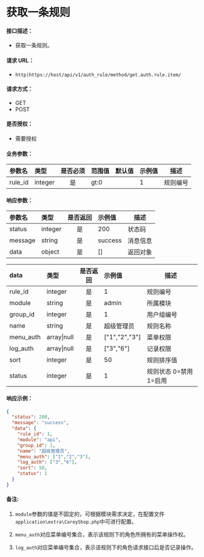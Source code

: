 # 获取一条规则

#### 接口描述：
- 获取一条规则。

#### 请求 URL：
- `http|https://host/api/v1/auth_rule/method/get.auth.rule.item/`

#### 请求方式：
- GET
- POST

#### 是否授权：
- 需要授权

#### 业务参数：
|参数名|类型|是否必须|范围值|默认值|示例值|描述|
|:----|:---|:---:|:-----|:-----|:-----|-----|
|rule_id |integer |是 |gt:0 | |1 |规则编号 |

#### 响应参数：
|参数名|类型|是否返回|示例值|描述|
|:-----|:-----|:---:|:-----|-----|
|status |integer |是 |200 |状态码 |
|message |string |是 |success |消息信息 |
|data |object |是 |[] |返回对象 |

|data|类型|是否返回|示例值|描述|
|:-----|:-----|:---:|:-----|-----|
|rule_id |integer |是 |1 |规则编号 |
|module |string |是 |admin |所属模块 |
|group_id |integer |是 |1 |用户组编号 |
|name |string |是 |超级管理员 |规则名称 |
|menu_auth |array&#124;null |是 |[&quot;1&quot;,&quot;2&quot;,&quot;3&quot;] |菜单权限 |
|log_auth |array&#124;null |是 |[&quot;3&quot;,&quot;6&quot;] |记录权限 |
|sort |integer |是 |50 |规则排序值 |
|status |integer |是 |1 |规则状态 0=禁用 1=启用 |

#### 响应示例：
```json
{
  "status": 200,
  "message": "success",
  "data": {
    "rule_id": 1,
    "module": "api",
    "group_id": 1,
    "name": "超级管理员",
    "menu_auth": ["1","2","3"],
    "log_auth": ["3","6"],
    "sort": 50,
    "status": 1
  }
}
```

#### 备注:
1. `module`参数的值是不固定的，可根据模块需求决定，在配置文件`application\extra\CareyShop.php`中可进行配置。

2. `menu_auth`对应菜单编号集合，表示该规则下的角色所拥有的菜单操作权。

3. `log_auth`对应菜单编号集合，表示该规则下的角色请求接口后是否记录操作。